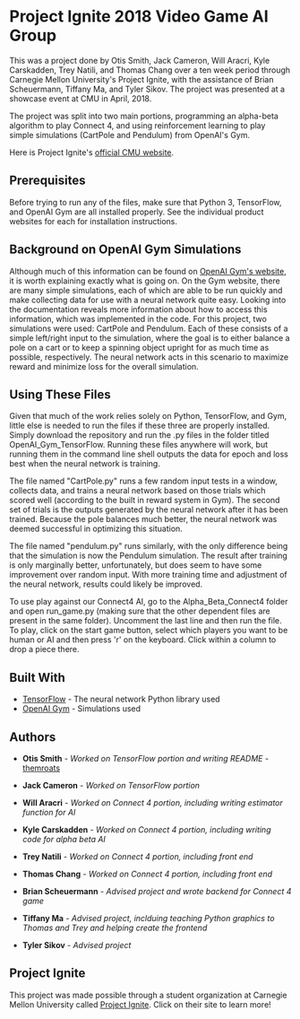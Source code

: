 # Project Ignite 2018 Video Game AI Group

This was a project done by Otis Smith, Jack Cameron, Will Aracri, Kyle Carskadden, Trey Natili, and Thomas Chang over a ten week period through Carnegie Mellon University's Project Ignite, with the assistance of Brian Scheuermann, Tiffany Ma, and Tyler Sikov. The project was presented at a showcase event at CMU in April, 2018.

The project was split into two main portions, programming an alpha-beta algorithm to play Connect 4, and using reinforcement learning to play simple simulations (CartPole and Pendulum) from OpenAI's Gym.

Here is Project Ignite's [official CMU website](https://projectignitecmu.org/).

## Prerequisites

Before trying to run any of the files, make sure that Python 3, TensorFlow, and OpenAI Gym are all installed properly. See the individual product websites for each for installation instructions.

## Background on OpenAI Gym Simulations

Although much of this information can be found on [OpenAI Gym's website](https://gym.openai.com/docs/), it is worth explaining exactly what is going on. On the Gym website, there are many simple simulations, each of which are able to be run quickly and make collecting data for use with a neural network quite easy. Looking into the documentation reveals more information about how to access this information, which was implemented in the code. For this project, two simulations were used: CartPole and Pendulum. Each of these consists of a simple left/right input to the simulation, where the goal is to either balance a pole on a cart or to keep a spinning object upright for as much time as possible, respectively. The neural network acts in this scenario to maximize reward and minimize loss for the overall simulation.

## Using These Files

Given that much of the work relies solely on Python, TensorFlow, and Gym, little else is needed to run the files if these three are properly installed. Simply download the repository and run the .py files in the folder titled OpenAI_Gym_TensorFlow. Running these files anywhere will work, but running them in the command line shell outputs the data for epoch and loss best when the neural network is training.

The file named "CartPole.py" runs a few random input tests in a window, collects data, and trains a neural network based on those trials which scored well (according to the built in reward system in Gym). The second set of trials is the outputs generated by the neural network after it has been trained. Because the pole balances much better, the neural network was deemed successful in optimizing this situation.

The file named "pendulum.py" runs similarly, with the only difference being that the simulation is now the Pendulum simulation. The result after training is only marginally better, unfortunately, but does seem to have some improvement over random input. With more training time and adjustment of the neural network, results could likely be improved.

To use play against our Connect4 AI, go to the Alpha_Beta_Connect4 folder and open run_game.py (making sure that the other dependent files are present in the same folder). Uncomment the last line and then run the file. To play, click on the start game button, select which players you want to be human or AI and then press 'r' on the keyboard. Click within a column to drop a piece there.

## Built With

* [TensorFlow](https://www.tensorflow.org/) - The neural network Python library used
* [OpenAI Gym](https://gym.openai.com/docs/) - Simulations used

## Authors

* **Otis Smith** - *Worked on TensorFlow portion and writing README* - [themroats](https://github.com/themroats)
* **Jack Cameron** - *Worked on TensorFlow portion*
* **Will Aracri** - *Worked on Connect 4 portion, including writing estimator function for AI*
* **Kyle Carskadden** - *Worked on Connect 4 portion, including writing code for alpha beta AI*
* **Trey Natili** - *Worked on Connect 4 portion, including front end*
* **Thomas Chang** - *Worked on Connect 4 portion, including front end*

* **Brian Scheuermann** - *Advised project and wrote backend for Connect 4 game*
* **Tiffany Ma** - *Advised project, inclduing teaching Python graphics to Thomas and Trey and helping create the frontend*
* **Tyler Sikov** - *Advised project*

## Project Ignite
This project was made possible through a student organization at Carnegie Mellon University called [Project Ignite](https://projectignitecmu.org/). Click on their site to learn more!

